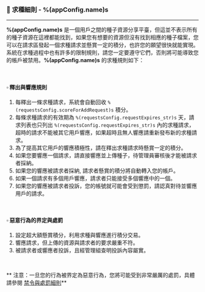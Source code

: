 ### :orange_book: 求種細則 - %(appConfig.name)s
---
**%(appConfig.name)s** 是一個用戶之間的種子資源分享平臺，但這並不表示所有的種子資源在這裡都能找到，如果您有想要的資源但沒有找到相應的種子檔案，您可以在請求區發起一個求種請求並懸賞一定的積分，也許您的願望很快就能實現。系統在求種過程中也有許多的限制規則，請您一定要遵守它們，否則將可能導致您的帳戶被禁用。**%(appConfig.name)s** 的求種規則如下：

&emsp;

#### :white_small_square: 釋出與響應規則
1. 每釋出一條求種請求，系統會自動回收 `%(requestsConfig.scoreForAddRequest)s` 積分。
1. 每條求種請求的有效期為 `%(requestsConfig.requestExpires_str)s` 天，請求列表也只列出 `%(requestsConfig.requestExpires_str)s` 內的求種請求，超時的請求不能被其它用戶響應，如果超時且無人響應請重新發布新的求種請求。
1. 為了提高其它用戶的響應積極性，請在釋出求種請求時懸賞一定的積分。
1. 如果您要響應一個請求，請直接響應並上傳種子，待管理員審核後才能被請求者採納。
1. 如果您的響應被請求者採納, 請求者懸賞的積分將自動轉入您的帳戶。
1. 如果一個請求有多個用戶響應，請求者只能接受多個響應中的一個。
1. 如果您的響應被請求者投訴，您的帳號就可能會受到懲罰，請認真對待並響應用戶的請求。

&emsp;

#### :white_small_square: 惡意行為的界定與處罰
1. 設定超大額懸賞積分，利用求種與響應進行積分交易。
1. 響應請求，但上傳的資源與請求者的要求嚴重不符。
1. 被請求者或響應者投訴，且經管理組查明投訴內容屬實。

&emsp;

<span class="text-danger">** 注意：一旦您的行為被界定為惡意行為，您將可能受到非常嚴厲的處罰，具體請參閱 [禁令與處罰細則](/about/manual/forbidRules)**</span>
